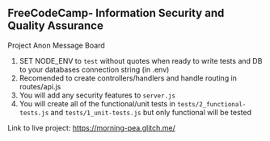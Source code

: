 **FreeCodeCamp**- Information Security and Quality Assurance
------

Project Anon Message Board

1) SET NODE_ENV to `test` without quotes when ready to write tests and DB to your databases connection string (in .env)
2) Recomended to create controllers/handlers and handle routing in routes/api.js
3) You will add any security features to `server.js`
4) You will create all of the functional/unit tests in `tests/2_functional-tests.js` and `tests/1_unit-tests.js` but only functional will be tested

Link to live project: 
https://morning-pea.glitch.me/



